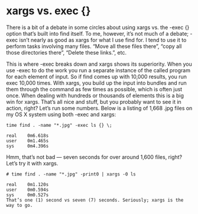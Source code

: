 # xargs vs. exec {}

There is a bit of a debate in some circles about using xargs vs. the -exec {} option that’s built into find itself. To me, however, it’s not much of a debate; -exec isn’t nearly as good as xargs for what I use find for. I tend to use it to perform tasks involving many files. “Move all these files there”, “copy all those directories there”, “Delete these links.”, etc.

This is where -exec breaks down and xargs shows its superiority. When you use -exec to do the work you run a separate instance of the called program for each element of input. So if find comes up with 10,000 results, you run exec 10,000 times. With xargs, you build up the input into bundles and run them through the command as few times as possible, which is often just once. When dealing with hundreds or thousands of elements this is a big win for xargs.
That’s all nice and stuff, but you probably want to see it in action, right? Let’s run some numbers. Below is a listing of 1,668 .jpg files on my OS X system using both -exec and xargs:

```
time find . -name "*.jpg" -exec ls {} \;

real    0m6.618s
user    0m1.465s
sys     0m4.396s

```

Hmm, that’s not bad — seven seconds for over around 1,600 files, right? Let’s try it with xargs.

```
# time find . -name "*.jpg" -print0 | xargs -0 ls

real    0m1.120s
user    0m0.594s
sys     0m0.527s
That’s one (1) second vs seven (7) seconds. Seriously; xargs is the way to go.
```